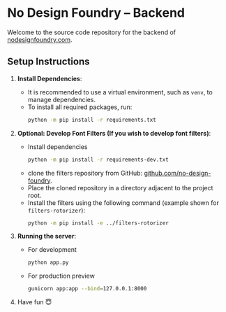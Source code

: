 # No Design Foundry – Backend

Welcome to the source code repository for the backend of [nodesignfoundry.com](https://www.nodesignfoundry.com).

## Setup Instructions

1. **Install Dependencies**:
    - It is recommended to use a virtual environment, such as `venv`, to manage dependencies.
    - To install all required packages, run:
      ```sh
      python -m pip install -r requirements.txt
      ```

1. **Optional: Develop Font Filters (If you wish to develop font filters)**:
    - Install dependencies 
      ```sh
      python -m pip install -r requirements-dev.txt
      ```
    - clone the filters repository from GitHub:
      [github.com/no-design-foundry](https://github.com/no-design-foundry).
    - Place the cloned repository in a directory adjacent to the project root.
    - Install the filters using the following command (example shown for `filters-rotorizer`):
      ```sh
      python -m pip install -e ../filters-rotorizer
      ```
1. **Running the server**:
    - For development 
      ```sh
      python app.py
      ```
    - For production preview
      ```sh
      gunicorn app:app --bind=127.0.0.1:8000   
      ```

1. Have fun 😇
